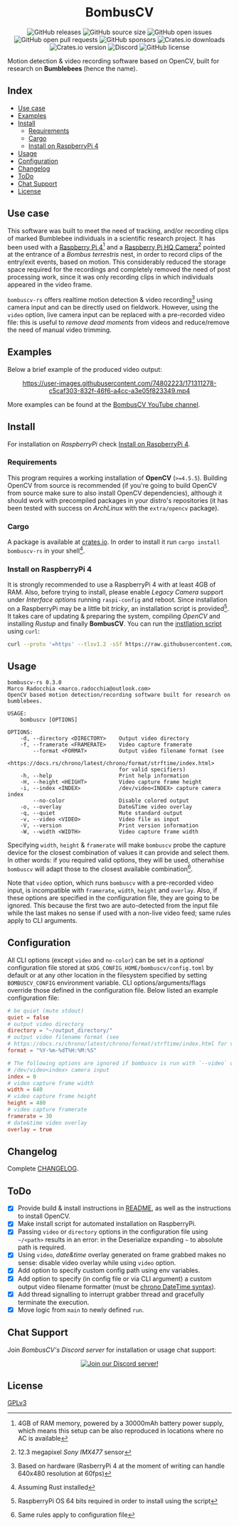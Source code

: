 <div align="center">
  <h1 align="center">BombusCV</h1>

  ![GitHub releases](https://img.shields.io/github/downloads/marcoradocchia/bombuscv-rs/total?color=%23a9b665&logo=github)
  ![GitHub source size](https://img.shields.io/github/languages/code-size/marcoradocchia/bombuscv-rs?color=ea6962&logo=github)
  ![GitHub open issues](https://img.shields.io/github/issues-raw/marcoradocchia/bombuscv-rs?color=%23d8a657&logo=github)
  ![GitHub open pull requests](https://img.shields.io/github/issues-pr-raw/marcoradocchia/bombuscv-rs?color=%2389b482&logo=github)
  ![GitHub sponsors](https://img.shields.io/github/sponsors/marcoradocchia?color=%23d3869b&logo=github)
  ![Crates.io downloads](https://img.shields.io/crates/d/bombuscv-rs?label=crates.io%20downloads&color=%23a9b665&logo=rust)
  ![Crates.io version](https://img.shields.io/crates/v/bombuscv-rs?logo=rust&color=%23d8a657)
  ![Discord](https://img.shields.io/discord/985154521946816595?label=chat%20support&logo=discord&logoColor=%23ffff&color=%2389b482)
  ![GitHub license](https://img.shields.io/github/license/marcoradocchia/bombuscv-rs?color=%23e78a4e)
</div>

Motion detection & video recording software based on OpenCV, built for research
on **Bumblebees** (hence the name).

## Index

- [Use case](#use-case)
- [Examples](#examples)
- [Install](#install)
  - [Requirements](#requirements)
  - [Cargo](#cargo)
  - [Install on RaspberryPi 4](#install-on-raspberrypi-4)
- [Usage](#usage)
- [Configuration](#configuration)
- [Changelog](#changelog)
- [ToDo](#todo)
- [Chat Support](#chat-support)
- [License](#license)

## Use case

This software was built to meet the need of tracking, and/or recording clips of
marked Bumblebee individuals in a scientific research project. It has been used
with a
[Raspberry Pi 4](https://www.raspberrypi.com/products/raspberry-pi-4-model-b/)[^1]
and a
[Raspberry Pi HQ Camera](https://www.raspberrypi.com/products/raspberry-pi-high-quality-camera/)[^2]
pointed at the entrance of a _Bombus terrestris_ nest, in order to record clips
of the entry/exit events, based on motion. This considerably reduced the
storage space required for the recordings and completely removed the need of
post processing work, since it was only recording clips in which individuals
appeared in the video frame.

`bombuscv-rs` offers realtime motion detection & video recording[^3] using
camera input and can be directly used on fieldwork. However, using the `video`
option, live camera input can be replaced with a pre-recorded video file: this
is useful to _remove dead moments_ from videos and reduce/remove the need of
manual video trimming.

[^1]: 4GB of RAM memory, powered by a 30000mAh battery power supply, which
  means this setup can be also reproduced in locations where no AC is available
[^2]: 12.3 megapixel _Sony IMX477_ sensor
[^3]: Based on hardware (RasberryPi 4 at the moment of writing can handle
  640x480 resolution at 60fps)

## Examples

Below a brief example of the produced video output:

<div align="center">

https://user-images.githubusercontent.com/74802223/171311278-c5caf303-832f-46f6-a4cc-a3e05f823349.mp4

</div>

More examples can be found at the [BombusCV YouTube
channel](https://www.youtube.com/channel/UCkSjz-EAjhEvtUcY-ruYkrA).

## Install

For installation on *RaspberryPi* check [Install on RaspberryPi
4](#install-on-raspberrypi-4).

### Requirements

This program requires a working installation of **OpenCV** (`>=4.5.5`).
Building OpenCV from source is recommended (if you're going to build OpenCV
from source make sure to also install OpenCV dependencies), although it should
work with precompiled packages in your distro's repositories (it has been
tested with success on *ArchLinux* with the `extra/opencv` package).

### Cargo

A package is available at [crates.io](https://crates.io/crates/bombuscv-rs). In
order to install it run `cargo install bombuscv-rs` in your shell[^4].

[^4]: Assuming Rust installed

### Install on RaspberryPi 4

It is strongly recommended to use a RaspberryPi 4 with at least 4GB of RAM.
Also, before trying to install, please enable *Legacy Camera* support under
*Interface options*  running `raspi-config` and reboot. Since installation on a
RaspberryPi may be a little bit *tricky*, an installation script is
provided[^5]. It takes care of updating & preparing the system, compiling
*OpenCV* and installing *Rustup* and finally **BombusCV**. You can run the
[instllation script](bombuscv-raspi.sh) using `curl`:
```sh
curl --proto '=https' --tlsv1.2 -sSf https://raw.githubusercontent.com/marcoradocchia/bombuscv-rs/master/bombuscv-raspi.sh | sh
```

[^5]: RaspberryPi OS 64 bits required in order to install using the script

## Usage

```
bombuscv-rs 0.3.0
Marco Radocchia <marco.radocchia@outlook.com>
OpenCV based motion detection/recording software built for research on bumblebees.

USAGE:
    bombuscv [OPTIONS]

OPTIONS:
    -d, --directory <DIRECTORY>    Output video directory
    -f, --framerate <FRAMERATE>    Video capture framerate
        --format <FORMAT>          Output video filename format (see
                                   <https://docs.rs/chrono/latest/chrono/format/strftime/index.html>
                                   for valid specifiers)
    -h, --help                     Print help information
    -H, --height <HEIGHT>          Video capture frame height
    -i, --index <INDEX>            /dev/video<INDEX> capture camera index
        --no-color                 Disable colored output
    -o, --overlay                  Date&Time video overlay
    -q, --quiet                    Mute standard output
    -v, --video <VIDEO>            Video file as input
    -V, --version                  Print version information
    -W, --width <WIDTH>            Video capture frame width
```

Specifying `width`, `height` & `framerate` will make `bombuscv` probe the
capture device for the closest combination of values it can provide and select
them. In other words: if you required valid options, they will be used,
otherwhise `bombuscv` will adapt those to the closest available combination[^6].

Note that `video` option, which runs `bombuscv` with a pre-recorded video
input, is incompatible with `framerate`, `width`, `height` and `overlay`. Also,
if these options are specified in the configuration file, they are going to be
ignored. This because the first two are auto-detected from the input file while
the last makes no sense if used with a non-live video feed; same rules apply to
CLI arguments.

[^6]: Same rules apply to configuration file

## Configuration

All CLI options (except `video` and `no-color`) can be set in a *optional* configuration file
stored at `$XDG_CONFIG_HOME/bombuscv/config.toml` by default or at any other
location in the filesystem specified by setting `BOMBUSCV_CONFIG` environment
variable. CLI options/arguments/flags override those defined in the
configuration file. Below listed an example configuration file:
```toml
# be quiet (mute stdout)
quiet = false
# output video directory
directory = "~/output_directory/"
# output video filename format (see
# https://docs.rs/chrono/latest/chrono/format/strftime/index.html for valid specifiers)
format = "%Y-%m-%dT%H:%M:%S"

# The following options are ignored if bombuscv is run with `--video` option
# /dev/video<index> camera input
index = 0
# video capture frame width
width = 640
# video capture frame height
height = 480
# video capture framerate
framerate = 30
# date&time video overlay
overlay = true
```

## Changelog

Complete [CHANGELOG](CHANGELOG.md).

## ToDo

- [x] Provide build & install instructions in [README](README.md), as well as
  the instructions to install OpenCV.
- [x] Make install script for automated installation on RaspberryPi.
- [x] Passing `video` or `directory` options in the configuration file using
  `~/<path>` results in an error: in the Deserialize expanding `~` to
  absolute path is required.
- [x] Using `video`, _date&time_ overlay generated on frame grabbed makes no
  sense: disable video overlay while using `video` option.
- [x] Add option to specify custom config path using env variables.
- [x] Add option to specify (in config file or via CLI argument) a custom
  output video filename formatter (must be [chrono DateTime
  syntax](https://docs.rs/chrono/latest/chrono/format/strftime/index.html)).
- [x] Add thread signalling to interrupt grabber thread and gracefully
  terminate the execution.
- [x] Move logic from `main` to newly defined `run`.

## Chat Support

Join *BombusCV's Discord server* for installation or usage chat support:

<div align="center">

[![Join our Discord server!](https://invidget.switchblade.xyz/srNGQEs2QA?language=en)](http://discord.gg/srNGQEs2QA)

</div>

## License

[GPLv3](LICENSE)
